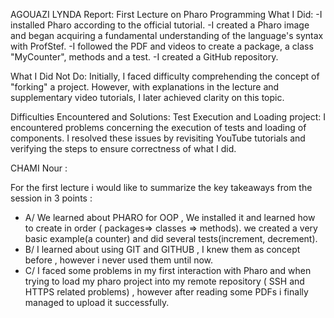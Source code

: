 AGOUAZI LYNDA 
Report: First Lecture on Pharo Programming
What I Did:
-I installed Pharo according to the official tutorial.
-I created a Pharo image and began acquiring a fundamental understanding of the language's syntax with ProfStef.
-I followed the PDF and videos to create a package, a class "MyCounter", methods and a test.
-I created a GitHub repository.

What I Did Not Do:
Initially, I faced difficulty comprehending the concept of "forking" a project. However, with explanations in the lecture and supplementary video tutorials, I later achieved clarity on this topic.

Difficulties Encountered and Solutions: Test Execution and Loading project: 
I encountered problems concerning the execution of tests and loading of components. I resolved these issues by revisiting YouTube tutorials and verifying the steps to ensure correctness of what I did.


CHAMI Nour :

For the first lecture i would like to summarize the key takeaways from the session in 3 points : 
- A/ We learned about PHARO for OOP , We installed it and learned how to create in order ( packages=> classes => methods). we created a very basic example(a counter) and did several tests(increment, decrement).
- B/ I learned about using GIT and GITHUB , I knew them as concept before , however i never used them until now.
- C/ I faced some problems in my first interaction with Pharo and when trying to load my pharo project into my remote repository ( SSH and HTTPS related problems) , however after reading some PDFs i finally managed to upload it successfully.
   
